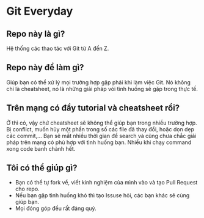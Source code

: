 # Git Everyday

## Repo này là gì?
Hệ thống các thao tác với Git từ A đến Z.

## Repo này để làm gì?
Giúp bạn có thể xử lý mọi trường hợp gặp phải khi làm việc Git. Nó không chỉ là cheatsheet, nó là những giải pháp vói tình huống sẽ gặp trong thực tế.

## Trên mạng có đầy tutorial và cheatsheet rồi?
Ờ thì có, vậy chứ cheatsheet sẽ không thể giúp bạn trong nhiều trường hợp. Bị conflict, muốn hủy một phần trong số các file đã thay đổi, hoặc dọn dẹp các commit,... Bạn sẽ mất nhiều thời gian để search và cũng chưa chắc giải pháp trên mạng có phù hợp với tình huống bạn. Nhiều khi chạy command xong code banh chành hết.

## Tôi có thể giúp gì?

- Bạn có thể tự fork về, viết kinh nghiệm của mình vào và tạo Pull Request cho repo.
- Nếu bạn gặp tình huống khó thì tạo Issuse hỏi, các bạn khác sẽ cùng giúp bạn.
- Mọi đóng góp đều rất đáng quý.
